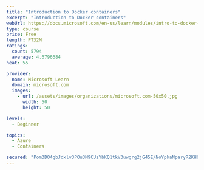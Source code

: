 ```yaml
---
title: "Introduction to Docker containers"
excerpt: "Introduction to Docker containers"
webUrl: https://docs.microsoft.com/en-us/learn/modules/intro-to-docker-containers/
type: course
price: Free
length: PT32M
ratings:
  count: 5794
  average: 4.6796684
heat: 55

provider:
  name: Microsoft Learn
  domain: microsoft.com
  images:
    - url: /assets/images/organizations/microsoft.com-50x50.jpg
      width: 50
      height: 50

levels:
  - Beginner

topics:
  - Azure
  - Containers

secured: "Pom3DO4gbJdxlv3POu3M9CUzYbKQ1tkV3uwgrg2jG45E/NoYpkaNparyR2KH6Pg9mn9jbxlvMsF3LC7occJ/Gjlv8uREMLBossMr+usSgMi8SUlFE122j2q6gogmLVxnIdSNQ63ZnZ29CvYWgGmta1Gl4fjZfgdLdkiJx5N1hGbPWhtOdPzPjQTtPS9n6/1pW1mOSW0SyImD49ZBMNOxdPlTRmcLNSQrGfvc9V4TM0601ZgLsFFRl9G/RZ5TfFBqmW2+MNmiW+GYGHpKh9ftB//lVMGplmLz2SF4WhWtJKp6whR2i/tX2/Opa2UHTIytWW3WUPo0Z/uOxdlViIXZvEfRArlNzzuJAP9gsh4CFiAf2WMSBG7cFXP5jyZUvqFLQgysGByDiuC6pEKChkquGtg8aXxZXRkj9pb8J9h7/rk=;AgJxZP8HSjj3yR7wFgeVDA=="
---
```


